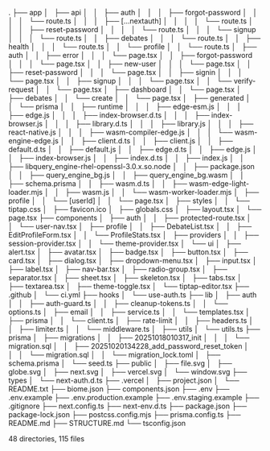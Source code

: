.
├── app
│   ├── api
│   │   ├── auth
│   │   │   ├── forgot-password
│   │   │   │   └── route.ts
│   │   │   ├── [...nextauth]
│   │   │   │   └── route.ts
│   │   │   ├── reset-password
│   │   │   │   └── route.ts
│   │   │   └── signup
│   │   │       └── route.ts
│   │   ├── debates
│   │   │   └── route.ts
│   │   ├── health
│   │   │   └── route.ts
│   │   └── profile
│   │       └── route.ts
│   ├── auth
│   │   ├── error
│   │   │   └── page.tsx
│   │   ├── forgot-password
│   │   │   └── page.tsx
│   │   ├── new-user
│   │   │   └── page.tsx
│   │   ├── reset-password
│   │   │   └── page.tsx
│   │   ├── signin
│   │   │   └── page.tsx
│   │   ├── signup
│   │   │   └── page.tsx
│   │   └── verify-request
│   │       └── page.tsx
│   ├── dashboard
│   │   └── page.tsx
│   ├── debates
│   │   └── create
│   │       └── page.tsx
│   ├── generated
│   │   └── prisma
│   │       ├── runtime
│   │       │   ├── edge-esm.js
│   │       │   ├── edge.js
│   │       │   ├── index-browser.d.ts
│   │       │   ├── index-browser.js
│   │       │   ├── library.d.ts
│   │       │   ├── library.js
│   │       │   ├── react-native.js
│   │       │   ├── wasm-compiler-edge.js
│   │       │   └── wasm-engine-edge.js
│   │       ├── client.d.ts
│   │       ├── client.js
│   │       ├── default.d.ts
│   │       ├── default.js
│   │       ├── edge.d.ts
│   │       ├── edge.js
│   │       ├── index-browser.js
│   │       ├── index.d.ts
│   │       ├── index.js
│   │       ├── libquery_engine-rhel-openssl-3.0.x.so.node
│   │       ├── package.json
│   │       ├── query_engine_bg.js
│   │       ├── query_engine_bg.wasm
│   │       ├── schema.prisma
│   │       ├── wasm.d.ts
│   │       ├── wasm-edge-light-loader.mjs
│   │       ├── wasm.js
│   │       └── wasm-worker-loader.mjs
│   ├── profile
│   │   └── [userId]
│   │       └── page.tsx
│   ├── styles
│   │   └── tiptap.css
│   ├── favicon.ico
│   ├── globals.css
│   ├── layout.tsx
│   └── page.tsx
├── components
│   ├── auth
│   │   ├── protected-route.tsx
│   │   └── user-nav.tsx
│   ├── profile
│   │   ├── DebateList.tsx
│   │   ├── EditProfileForm.tsx
│   │   └── ProfileStats.tsx
│   ├── providers
│   │   ├── session-provider.tsx
│   │   └── theme-provider.tsx
│   └── ui
│       ├── alert.tsx
│       ├── avatar.tsx
│       ├── badge.tsx
│       ├── button.tsx
│       ├── card.tsx
│       ├── dialog.tsx
│       ├── dropdown-menu.tsx
│       ├── input.tsx
│       ├── label.tsx
│       ├── nav-bar.tsx
│       ├── radio-group.tsx
│       ├── separator.tsx
│       ├── sheet.tsx
│       ├── skeleton.tsx
│       ├── tabs.tsx
│       ├── textarea.tsx
│       ├── theme-toggle.tsx
│       └── tiptap-editor.tsx
├── .github
│   └── ci.yml
├── hooks
│   └── use-auth.ts
├── lib
│   ├── auth
│   │   ├── auth-guard.ts
│   │   ├── cleanup-tokens.ts
│   │   └── options.ts
│   ├── email
│   │   ├── service.ts
│   │   └── templates.tsx
│   ├── prisma
│   │   └── client.ts
│   ├── rate-limit
│   │   ├── headers.ts
│   │   ├── limiter.ts
│   │   └── middleware.ts
│   ├── utils
│   └── utils.ts
├── prisma
│   ├── migrations
│   │   ├── 20251018010317_init
│   │   │   └── migration.sql
│   │   ├── 20251020134228_add_password_reset_token
│   │   │   └── migration.sql
│   │   └── migration_lock.toml
│   ├── schema.prisma
│   └── seed.ts
├── public
│   ├── file.svg
│   ├── globe.svg
│   ├── next.svg
│   ├── vercel.svg
│   └── window.svg
├── types
│   └── next-auth.d.ts
├── .vercel
│   ├── project.json
│   └── README.txt
├── biome.json
├── components.json
├── .env
├── .env.example
├── .env.production.example
├── .env.staging.example
├── .gitignore
├── next.config.ts
├── next-env.d.ts
├── package.json
├── package-lock.json
├── postcss.config.mjs
├── prisma.config.ts
├── README.md
├── STRUCTURE.md
└── tsconfig.json

48 directories, 115 files
